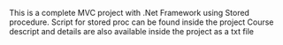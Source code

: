 This is a complete MVC project with .Net Framework using Stored procedure.
Script for stored proc can be found inside the project
Course descript and details are also available inside the project as a txt file
